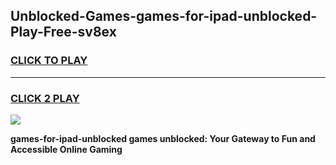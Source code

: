 
## Unblocked-Games-games-for-ipad-unblocked-Play-Free-sv8ex
<h3>
<a href="https://premium76.site?title=games-for-ipad-unblocked&ref=23A">CLICK TO PLAY</a></h3>
<hr>

<h3>
<a href="https://premium76.site?title=games-for-ipad-unblocked&ref=23A">CLICK 2 PLAY</a>
  
</h3>

<a href="https://premium76.site?title=games-for-ipad-unblocked&ref=23A"><img src="https://clearcache.store/games.png"></a>


**games-for-ipad-unblocked games unblocked: Your Gateway to Fun and Accessible Online Gaming**
